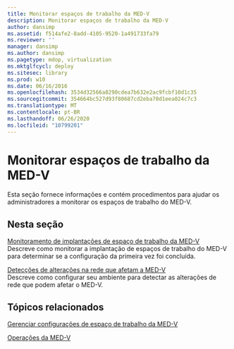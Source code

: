 ```yaml
---
title: Monitorar espaços de trabalho da MED-V
description: Monitorar espaços de trabalho da MED-V
author: dansimp
ms.assetid: f514afe2-8add-4105-9520-1a491733fa79
ms.reviewer: ''
manager: dansimp
ms.author: dansimp
ms.pagetype: mdop, virtualization
ms.mktglfcycl: deploy
ms.sitesec: library
ms.prod: w10
ms.date: 06/16/2016
ms.openlocfilehash: 3534d32566a8290cdea7b632e2ac9fcbf10d1c35
ms.sourcegitcommit: 354664bc527d93f80687cd2eba70d1eea024c7c3
ms.translationtype: MT
ms.contentlocale: pt-BR
ms.lasthandoff: 06/26/2020
ms.locfileid: "10799201"
---
```

# Monitorar espaços de trabalho da MED-V


Esta seção fornece informações e contém procedimentos para ajudar os administradores a monitorar os espaços de trabalho do MED-V.

## Nesta seção


<a href="" id="monitoring-med-v-workspace-deployments"></a>[Monitoramento de implantações de espaço de trabalho da MED-V](monitoring-med-v-workspace-deployments.md)  
Descreve como monitorar a implantação de espaços de trabalho do MED-V para determinar se a configuração da primeira vez foi concluída.

<a href="" id="detecting-network-changes-that-affect-med-v"></a>[Detecções de alterações na rede que afetam a MED-V](detecting-network-changes-that-affect-med-v.md)  
Descreve como configurar seu ambiente para detectar as alterações de rede que podem afetar o MED-V.

## Tópicos relacionados


[Gerenciar configurações de espaço de trabalho da MED-V](manage-med-v-workspace-settings.md)

[Operações da MED-V](operations-for-med-v.md)

 

 





